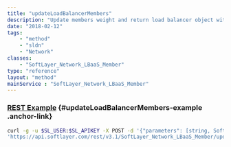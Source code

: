 ```yaml
---
title: "updateLoadBalancerMembers"
description: "Update members weight and return load balancer object with listeners, pools and members populated "
date: "2018-02-12"
tags:
    - "method"
    - "sldn"
    - "Network"
classes:
    - "SoftLayer_Network_LBaaS_Member"
type: "reference"
layout: "method"
mainService : "SoftLayer_Network_LBaaS_Member"
---
```


### [REST Example](#updateLoadBalancerMembers-example) <a href="/article/rest/"><i class="fas fa-question"></i></a> {#updateLoadBalancerMembers-example .anchor-link} 
```bash
curl -g -u $SL_USER:$SL_APIKEY -X POST -d '{"parameters": [string, SoftLayer_Network_LBaaS_Member]}' \
'https://api.softlayer.com/rest/v3.1/SoftLayer_Network_LBaaS_Member/updateLoadBalancerMembers'
```
